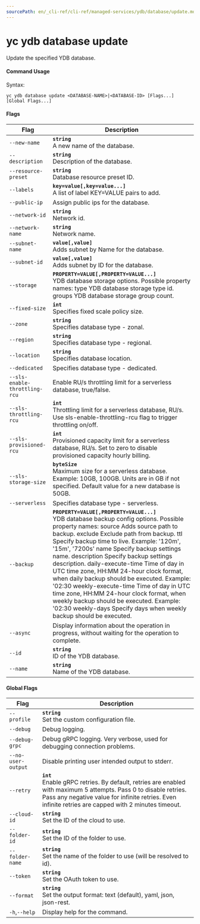 ```yaml
---
sourcePath: en/_cli-ref/cli-ref/managed-services/ydb/database/update.md
---
```

# yc ydb database update

Update the specified YDB database.

#### Command Usage

Syntax: 

`yc ydb database update <DATABASE-NAME>|<DATABASE-ID> [Flags...] [Global Flags...]`

#### Flags

| Flag | Description |
|----|----|
|`--new-name`|<b>`string`</b><br/> A new name of the database.|
|`--description`|<b>`string`</b><br/> Description of the database.|
|`--resource-preset`|<b>`string`</b><br/> Database resource preset ID.|
|`--labels`|<b>`key=value[,key=value...]`</b><br/> A list of label KEY=VALUE pairs to add.|
|`--public-ip`| Assign public ips for the database.|
|`--network-id`|<b>`string`</b><br/> Network id.|
|`--network-name`|<b>`string`</b><br/> Network name.|
|`--subnet-name`|<b>`value[,value]`</b><br/> Adds subnet by Name for the database.|
|`--subnet-id`|<b>`value[,value]`</b><br/> Adds subnet by ID for the database.|
|`--storage`|<b>`PROPERTY=VALUE[,PROPERTY=VALUE...]`</b><br/> YDB database storage options.  Possible property names:  type YDB database storage type id.  groups YDB database storage group count.  |
|`--fixed-size`|<b>`int`</b><br/> Specifies fixed scale policy size.|
|`--zone`|<b>`string`</b><br/> Specifies database type - zonal.|
|`--region`|<b>`string`</b><br/> Specifies database type - regional.|
|`--location`|<b>`string`</b><br/> Specifies database location.|
|`--dedicated`| Specifies database type - dedicated.|
|`--sls-enable-throttling-rcu`| Enable RU/s throttling limit for a serverless database, true/false.|
|`--sls-throttling-rcu`|<b>`int`</b><br/> Throttling limit for a serverless database, RU/s. Use sls-enable-throttling-rcu flag to trigger throttling on/off.|
|`--sls-provisioned-rcu`|<b>`int`</b><br/> Provisioned capacity limit for a serverless database, RU/s. Set to zero to disable provisioned capacity hourly billing.|
|`--sls-storage-size`|<b>`byteSize`</b><br/> Maximum size for a serverless database. Example: 10GB, 100GB. Units are in GB if not specified. Default value for a new database is 50GB.|
|`--serverless`| Specifies database type - serverless.|
|`--backup`|<b>`PROPERTY=VALUE[,PROPERTY=VALUE...]`</b><br/> YDB database backup config options.  Possible property names:  source Adds source path to backup.  exclude Exclude path from backup.  ttl Specify backup time to live. Example: '120m', '15m', '7200s'  name Specify backup settings name.  description Specify backup settings description.  daily-execute-time Time of day in UTC time zone, HH:MM 24-hour clock format, when daily backup should be executed. Example: '02:30  weekly-execute-time Time of day in UTC time zone, HH:MM 24-hour clock format, when weekly backup should be executed. Example: '02:30  weekly-days Specify days when weekly backup should be executed.  |
|`--async`| Display information about the operation in progress, without waiting for the operation to complete.|
|`--id`|<b>`string`</b><br/> ID of the YDB database.|
|`--name`|<b>`string`</b><br/> Name of the YDB database.|

#### Global Flags

| Flag | Description |
|----|----|
|`--profile`|<b>`string`</b><br/>Set the custom configuration file.|
|`--debug`|Debug logging.|
|`--debug-grpc`|Debug gRPC logging. Very verbose, used for debugging connection problems.|
|`--no-user-output`|Disable printing user intended output to stderr.|
|`--retry`|<b>`int`</b><br/>Enable gRPC retries. By default, retries are enabled with maximum 5 attempts. Pass 0 to disable retries. Pass any negative value for infinite retries. Even infinite retries are capped with 2 minutes timeout.|
|`--cloud-id`|<b>`string`</b><br/>Set the ID of the cloud to use.|
|`--folder-id`|<b>`string`</b><br/>Set the ID of the folder to use.|
|`--folder-name`|<b>`string`</b><br/>Set the name of the folder to use (will be resolved to id).|
|`--token`|<b>`string`</b><br/>Set the OAuth token to use.|
|`--format`|<b>`string`</b><br/>Set the output format: text (default), yaml, json, json-rest.|
|`-h`,`--help`|Display help for the command.|
